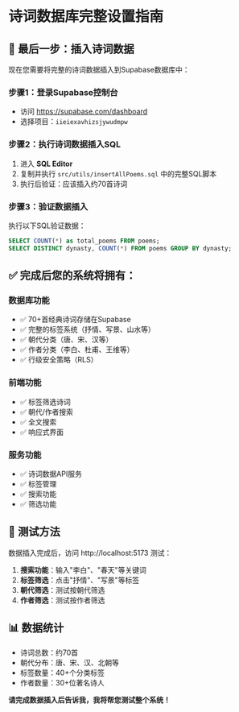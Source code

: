 # 诗词数据库完整设置指南

## 🚀 最后一步：插入诗词数据

现在您需要将完整的诗词数据插入到Supabase数据库中：

### 步骤1：登录Supabase控制台
- 访问 https://supabase.com/dashboard
- 选择项目：`iieiexavhizsjywudmpw`

### 步骤2：执行诗词数据插入SQL
1. 进入 **SQL Editor**
2. 复制并执行 `src/utils/insertAllPoems.sql` 中的完整SQL脚本
3. 执行后验证：应该插入约70首诗词

### 步骤3：验证数据插入
执行以下SQL验证数据：
```sql
SELECT COUNT(*) as total_poems FROM poems;
SELECT DISTINCT dynasty, COUNT(*) FROM poems GROUP BY dynasty;
```

## ✅ 完成后您的系统将拥有：

### 数据库功能
- ✅ 70+首经典诗词存储在Supabase
- ✅ 完整的标签系统（抒情、写景、山水等）
- ✅ 朝代分类（唐、宋、汉等）
- ✅ 作者分类（李白、杜甫、王维等）
- ✅ 行级安全策略（RLS）

### 前端功能
- ✅ 标签筛选诗词
- ✅ 朝代/作者搜索
- ✅ 全文搜索
- ✅ 响应式界面

### 服务功能
- ✅ 诗词数据API服务
- ✅ 标签管理
- ✅ 搜索功能
- ✅ 筛选功能

## 🎯 测试方法

数据插入完成后，访问 http://localhost:5173 测试：

1. **搜索功能**：输入"李白"、"春天"等关键词
2. **标签筛选**：点击"抒情"、"写景"等标签
3. **朝代筛选**：测试按朝代筛选
4. **作者筛选**：测试按作者筛选

## 📊 数据统计
- 诗词总数：约70首
- 朝代分布：唐、宋、汉、北朝等
- 标签数量：40+个分类标签
- 作者数量：30+位著名诗人

**请完成数据插入后告诉我，我将帮您测试整个系统！**